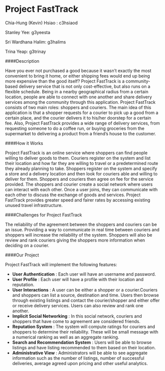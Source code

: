 # Project FastTrack

Chia-Hung (Kevin) Hsiao : c3hsiaod


Stanley Yee: g3yeesta


Sri Wardhana Halim: g3halims


Trina Yeap: g3trinay

####Description

Have you ever not purchased a good because it wasn’t exactly the most convenient to bring it home, or either shipping fees would end up being more expensive than the good itself? Project FastTrack is a community-based delivery service that is not only cost-effective, but also runs on a flexible schedule. Being in a nearby geographical radius from a certain location, people are able to connect with one another and share delivery services among the community through this application. Project FastTrack consists of two main roles: shoppers and couriers. The main idea of this application is that a shopper requests for a courier to pick up a good from a certain place, and the courier delivers it to his/her doorstep for a certain fee. Also, Project FastTrack provides a wide range of delivery services, from requesting someone to do a coffee run, or buying groceries from the supermarket to delivering a product from a friend’s house to the customer. 

####How it Works

Project FastTrack is an online service where shoppers can find people willing to deliver goods to them. Couriers register on the system and list their location and how far they are willing to travel or a predetermined route they already planning to take. Shoppers register on the system and specify a store and a delivery location and then look for couriers able and willing to deliver for them. Shoppers and couriers then agree on fee for the service provided. The shoppers and courier create a social network where users can interact with each other. Once a user joins, they can communicate with each other to discuss the exchange of goods and services. Project FastTrack provides greater speed and fairer rates by accessing existing unused travel infrastructure.  

####Challenges for Project FastTrack

The reliability of the agreement between the shoppers and couriers can be an issue. Providing a way to communicate in real time between couriers and shoppers will increase the reliability of the system. Shoppers will also be review and rank couriers giving the shoppers more information when deciding on a courier.

####Our Project

Project FastTrack will implement the following features:

* **User Authentication** : Each user will have an username and password.
* **User Profile** : Each user will have a profile with their location and reputation. 
* **User Interactions** : A user can be either a shopper or a courier.Couriers and shoppers can list a source, destination and time. Users then browse through existing listings and contact the courier/shopper and either offer or receive delivery services. Users can also review and rank one another.
* **Implicit Social Networking** : In this social network, couriers and shoppers that have come to agreement are considered friends.
* **Reputation System** : The system will compute ratings for couriers and shoppers to determine their reliability. These will be small message with a numerical ranking as well as an aggregate ranking.
* **Search and Recommendation System** : Users will be able to browse listings and have listing recommended to them based on their location.
* **Administrative View** : Administrators will be able to see aggregate information such as the number of listings, number of successful deliveries, average agreed upon pricing and other useful analytics.
